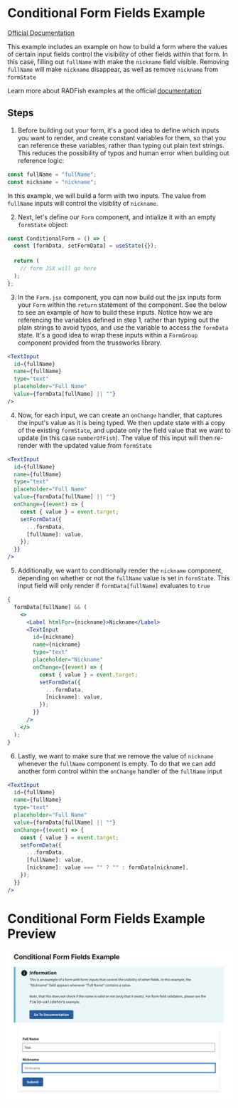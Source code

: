 # Conditional Form Fields Example

[Official Documentation](https://nmfs-radfish.github.io/radfish/)

This example includes an example on how to build a form where the values of certain input fields control the visibility of other fields within that form. In this case, filling out `fullName` with make the `nickname` field visible. Removing `fullName` will make `nickname` disappear, as well as remove `nickname` from `formState`

Learn more about RADFish examples at the official [documentation](https://nmfs-radfish.github.io/radfish/developer-documentation/examples-and-templates#examples)

## Steps

1. Before building out your form, it's a good idea to define which inputs you want to render, and create constant variables for them, so that you can reference these variables, rather than typing out plain text strings. This reduces the possibility of typos and human error when building out reference logic:

```jsx
const fullName = "fullName";
const nickname = "nickname";
```

In this example, we will build a form with two inputs. The value from `fullName` inputs will control the visiblity of `nickname`.

2. Next, let's define our `Form` component, and intialize it with an empty `formState` object:

```jsx
const ConditionalForm = () => {
  const [formData, setFormData] = useState({});

  return (
    // form JSX will go here
  );
};
```

3. In the `Form.jsx` component, you can now build out the jsx inputs form your `Form` within the `return` statement of the component. See the below to see an example of how to build these inputs. Notice how we are referencing the variables defined in step 1, rather than typing out the plain strings to avoid typos, and use the variable to access the `formData` state. It's a good idea to wrap these inputs within a `FormGroup` component provided from the trussworks library.

```jsx
<TextInput
  id={fullName}
  name={fullName}
  type="text"
  placeholder="Full Name"
  value={formData[fullName] || ""}
/>
```

4. Now, for each input, we can create an `onChange` handler, that captures the input's value as it is being typed. We then update state with a copy of the existing `formState`, and update only the field value that we want to update (in this case `numberOfFish`). The value of this input will then re-render with the updated value from `formState`

```jsx
<TextInput
  id={fullName}
  name={fullName}
  type="text"
  placeholder="Full Name"
  value={formData[fullName] || ""}
  onChange={(event) => {
    const { value } = event.target;
    setFormData({
      ...formData,
      [fullName]: value,
    });
  }}
/>
```

5. Additionally, we want to conditionally render the `nickname` component, depending on whether or not the `fullName` value is set in `formState`. This input field will only render if `formData[fullName]` evaluates to `true`

```jsx
{
  formData[fullName] && (
    <>
      <Label htmlFor={nickname}>Nickname</Label>
      <TextInput
        id={nickname}
        name={nickname}
        type="text"
        placeholder="Nickname"
        onChange={(event) => {
          const { value } = event.target;
          setFormData({
            ...formData,
            [nickname]: value,
          });
        }}
      />
    </>
  );
}
```

6. Lastly, we want to make sure that we remove the value of `nickname` whenever the `fullName` component is empty. To do that we can add another form control within the `onChange` handler of the `fullName` input

```jsx
<TextInput
  id={fullName}
  name={fullName}
  type="text"
  placeholder="Full Name"
  value={formData[fullName] || ""}
  onChange={(event) => {
    const { value } = event.target;
    setFormData({
      ...formData,
      [fullName]: value,
      [nickname]: value === "" ? "" : formData[nickname],
    });
  }}
/>
```

# Conditional Form Fields Example Preview
![Conditional Form Fields](./src/assets/conditional-form-fields.png)

